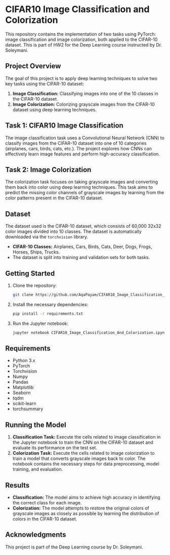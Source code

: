 # CIFAR10 Image Classification and Colorization

This repository contains the implementation of two tasks using PyTorch: image classification and image colorization, both applied to the CIFAR-10 dataset. This is part of HW2 for the Deep Learning course instructed by Dr. Soleymani.

## Project Overview

The goal of this project is to apply deep learning techniques to solve two key tasks using the CIFAR-10 dataset:
1. **Image Classification:** Classifying images into one of the 10 classes in the CIFAR-10 dataset.
2. **Image Colorization:** Colorizing grayscale images from the CIFAR-10 dataset using deep learning techniques.

## Task 1: CIFAR10 Image Classification

The image classification task uses a Convolutional Neural Network (CNN) to classify images from the CIFAR-10 dataset into one of 10 categories (airplanes, cars, birds, cats, etc.). The project explores how CNNs can effectively learn image features and perform high-accuracy classification.

## Task 2: Image Colorization

The colorization task focuses on taking grayscale images and converting them back into color using deep learning techniques. This task aims to predict the missing color channels of grayscale images by learning from the color patterns present in the CIFAR-10 dataset.

## Dataset

The dataset used is the CIFAR-10 dataset, which consists of 60,000 32x32 color images divided into 10 classes. The dataset is automatically downloaded via the `torchvision` library.

- **CIFAR-10 Classes:** Airplanes, Cars, Birds, Cats, Deer, Dogs, Frogs, Horses, Ships, Trucks.
- The dataset is split into training and validation sets for both tasks.

## Getting Started

1. Clone the repository:
    ```bash
    git clone https://github.com/AqaPayam/CIFAR10_Image_Classification_Colorization.git
    ```

2. Install the necessary dependencies:
    ```bash
    pip install -r requirements.txt
    ```

3. Run the Jupyter notebook:
    ```bash
    jupyter notebook CIFAR10_Image_Classification_And_Colorization.ipynb
    ```

## Requirements

- Python 3.x
- PyTorch
- Torchvision
- Numpy
- Pandas
- Matplotlib
- Seaborn
- tqdm
- scikit-learn
- torchsummary

## Running the Model

1. **Classification Task:** Execute the cells related to image classification in the Jupyter notebook to train the CNN on the CIFAR-10 dataset and evaluate its performance on the test set.
2. **Colorization Task:** Execute the cells related to image colorization to train a model that converts grayscale images back to color. The notebook contains the necessary steps for data preprocessing, model training, and evaluation.

## Results

- **Classification:** The model aims to achieve high accuracy in identifying the correct class for each image.
- **Colorization:** The model attempts to restore the original colors of grayscale images as closely as possible by learning the distribution of colors in the CIFAR-10 dataset.

## Acknowledgments

This project is part of the Deep Learning course by Dr. Soleymani.
